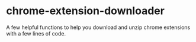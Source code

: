 # chrome-extension-downloader
A few helpful functions to help you download and unzip chrome extensions with a few lines of code.
